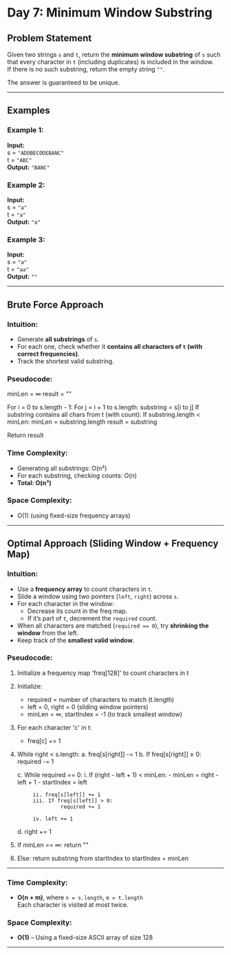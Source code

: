 # Day 7: Minimum Window Substring

## Problem Statement

Given two strings `s` and `t`, return the **minimum window substring** of `s` such that every character in `t` (including duplicates) is included in the window.  
If there is no such substring, return the empty string `""`.

The answer is guaranteed to be unique.

---

## Examples

### Example 1:
**Input:**  
s = `"ADOBECODEBANC"`  
t = `"ABC"`  
**Output:** `"BANC"`

### Example 2:
**Input:**  
s = `"a"`  
t = `"a"`  
**Output:** `"a"`

### Example 3:
**Input:**  
s = `"a"`  
t = `"aa"`  
**Output:** `""`

---

## Brute Force Approach

### Intuition:
- Generate **all substrings** of `s`.
- For each one, check whether it **contains all characters of `t` (with correct frequencies)**.
- Track the shortest valid substring.

### Pseudocode:
minLen = ∞
result = ""

For i = 0 to s.length - 1:
    For j = i + 1 to s.length:
    substring = s[i to j]
    If substring contains all chars from t (with count):
        If substring.length < minLen:
            minLen = substring.length
            result = substring

Return result


### Time Complexity:
- Generating all substrings: O(n²)  
- For each substring, checking counts: O(n)  
- **Total: O(n³)**

### Space Complexity:
- O(1) (using fixed-size frequency arrays)

---

## Optimal Approach (Sliding Window + Frequency Map)

### Intuition:
- Use a **frequency array** to count characters in `t`.
- Slide a window using two pointers (`left`, `right`) across `s`.
- For each character in the window:
  - Decrease its count in the freq map.
  - If it’s part of `t`, decrement the `required` count.
- When all characters are matched (`required == 0`), try **shrinking the window** from the left.
- Keep track of the **smallest valid window**.

### Pseudocode:
1. Initialize a frequency map 'freq[128]' to count characters in t
2. Initialize:
      - required = number of characters to match (t.length)
      - left = 0, right = 0 (sliding window pointers)
      - minLen = ∞, startIndex = -1 (to track smallest window)

3. For each character 'c' in t:
      - freq[c] += 1

4. While right < s.length:
      a. freq[s[right]] -= 1
      b. If freq[s[right]] ≥ 0:
            required -= 1

      c. While required == 0:
            i. If (right - left + 1) < minLen:
                  - minLen = right - left + 1
                  - startIndex = left

            ii. freq[s[left]] += 1
            iii. If freq[s[left]] > 0:
                     required += 1

            iv. left += 1

      d. right += 1

5. If minLen == ∞:
      return ""

6. Else:
      return substring from startIndex to startIndex + minLen


---

### Time Complexity:
- **O(n + m)**, where `n = s.length`, `m = t.length`  
  Each character is visited at most twice.

### Space Complexity:
- **O(1)** – Using a fixed-size ASCII array of size 128

---
